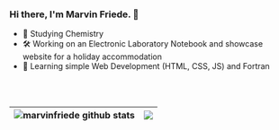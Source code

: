 ### Hi there, I'm Marvin Friede. 👋

- :test_tube: Studying Chemistry
- :hammer_and_wrench: Working on an Electronic Laboratory Notebook and showcase website for a holiday accommodation
- 🌱 Learning simple Web Development (HTML, CSS, JS) and Fortran

<br>
<br>

| <img align="center" src="https://github-readme-stats.vercel.app/api?username=marvinfriede&show_icons=true&hide=stars&hide_border=true&count_private=true" alt="marvinfriede github stats" /> | <img align="center" src="https://github-readme-stats.vercel.app/api/top-langs/?username=marvinfriede&layout=compact&hide_border=true&hide=jupyter%20notebook&langs_count=6" /> |
| ------------- | ------------- |
